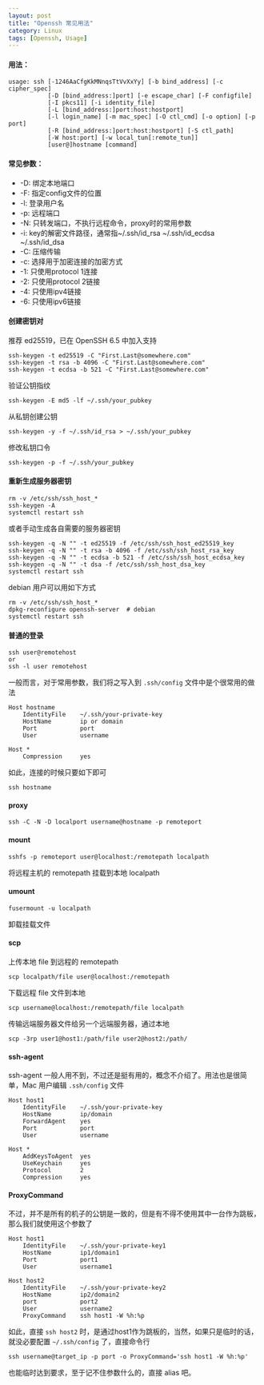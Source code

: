 ```yaml
---
layout: post
title: "Openssh 常见用法"
category: Linux
tags: [Openssh, Usage]
---
```


#### 用法：

    usage: ssh [-1246AaCfgKkMNnqsTtVvXxYy] [-b bind_address] [-c cipher_spec]
               [-D [bind_address:]port] [-e escape_char] [-F configfile]
               [-I pkcs11] [-i identity_file]
               [-L [bind_address:]port:host:hostport]
               [-l login_name] [-m mac_spec] [-O ctl_cmd] [-o option] [-p port]
               [-R [bind_address:]port:host:hostport] [-S ctl_path]
               [-W host:port] [-w local_tun[:remote_tun]]
               [user@]hostname [command]

<!-- more -->

#### 常见参数：

- -D: 绑定本地端口
- -F: 指定config文件的位置
- -l: 登录用户名
- -p: 远程端口
- -N: 只转发端口，不执行远程命令，proxy时的常用参数
- -i: key的解密文件路径，通常指~/.ssh/id_rsa ~/.ssh/id_ecdsa ~/.ssh/id_dsa
- -C: 压缩传输
- -c: 选择用于加密连接的加密方式
- -1: 只使用protocol 1连接
- -2: 只使用protocol 2链接
- -4: 只使用ipv4链接
- -6: 只使用ipv6链接


#### 创建密钥对

推荐 ed25519，已在 OpenSSH 6.5 中加入支持

    ssh-keygen -t ed25519 -C "First.Last@somewhere.com"
    ssh-keygen -t rsa -b 4096 -C "First.Last@somewhere.com"
    ssh-keygen -t ecdsa -b 521 -C "First.Last@somewhere.com"


验证公钥指纹

    ssh-keygen -E md5 -lf ~/.ssh/your_pubkey

从私钥创建公钥

    ssh-keygen -y -f ~/.ssh/id_rsa > ~/.ssh/your_pubkey

修改私钥口令

    ssh-keygen -p -f ~/.ssh/your_pubkey

#### 重新生成服务器密钥

    rm -v /etc/ssh/ssh_host_*
    ssh-keygen -A
    systemctl restart ssh

或者手动生成各自需要的服务器密钥

    ssh-keygen -q -N "" -t ed25519 -f /etc/ssh/ssh_host_ed25519_key
    ssh-keygen -q -N "" -t rsa -b 4096 -f /etc/ssh/ssh_host_rsa_key
    ssh-keygen -q -N "" -t ecdsa -b 521 -f /etc/ssh/ssh_host_ecdsa_key
    ssh-keygen -q -N "" -t dsa -f /etc/ssh/ssh_host_dsa_key
    systemctl restart ssh

debian 用户可以用如下方式

    rm -v /etc/ssh/ssh_host_*
    dpkg-reconfigure openssh-server  # debian
    systemctl restart ssh

#### 普通的登录

    ssh user@remotehost
    or
    ssh -l user remotehost

一般而言，对于常用参数，我们将之写入到 `.ssh/config` 文件中是个很常用的做法

    Host hostname
        IdentityFile    ~/.ssh/your-private-key
        HostName        ip or domain
        Port            port
        User            username

    Host *
        Compression     yes

如此，连接的时候只要如下即可

    ssh hostname

#### proxy

    ssh -C -N -D localport username@hostname -p remoteport

#### mount

    sshfs -p remoteport user@localhost:/remotepath localpath

将远程主机的 remotepath 挂载到本地 localpath

#### umount

    fusermount -u localpath

卸载挂载文件

#### scp

上传本地 file 到远程的 remotepath

    scp localpath/file user@localhost:/remotepath

下载远程 file 文件到本地

    scp username@localhost:/remotepath/file localpath

传输远端服务器文件给另一个远端服务器，通过本地

    scp -3rp user1@host1:/path/file user2@host2:/path/

#### ssh-agent

ssh-agent 一般人用不到，不过还是挺有用的，概念不介绍了。用法也是很简单，Mac 用户编辑 `.ssh/config` 文件

    Host host1
        IdentityFile    ~/.ssh/your-private-key
        HostName        ip/domain
        ForwardAgent    yes
        Port            port
        User            username

    Host *
        AddKeysToAgent  yes
        UseKeychain     yes
        Protocol        2
        Compression     yes

#### ProxyCommand

不过，并不是所有的机子的公钥是一致的，但是有不得不使用其中一台作为跳板，那么我们就使用这个参数了

    Host host1
        IdentityFile    ~/.ssh/your-private-key1
        HostName        ip1/domain1
        Port            port1
        User            username1

    Host host2
        IdentityFile    ~/.ssh/your-private-key2
        HostName        ip2/domain2
        port            port2
        User            username2
        ProxyCommand    ssh host1 -W %h:%p

如此，直接 `ssh host2` 时，是通过host1作为跳板的，当然，如果只是临时的话，就没必要配置 `~/.ssh/config` 了，直接命令行

    ssh username@target_ip -p port -o ProxyCommand='ssh host1 -W %h:%p'

也能临时达到要求，至于记不住参数什么的，直接 alias 吧。
